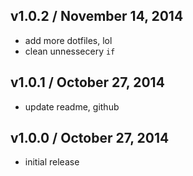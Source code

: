 ## v1.0.2 / November 14, 2014
- add more dotfiles, lol
- clean unnessecery `if`

## v1.0.1 / October 27, 2014
- update readme, github

## v1.0.0 / October 27, 2014
- initial release


[npmjs-url]: http://npm.im/express-better-ratelimit
[npmjs-shields]: http://img.shields.io/npm/v/express-better-ratelimit.svg
[npmjs-install]: https://nodei.co/npm/express-better-ratelimit.svg?mini=true

[coveralls-url]: https://coveralls.io/r/tunnckoCore/express-better-ratelimit?branch=master
[coveralls-shields]: https://img.shields.io/coveralls/tunnckoCore/express-better-ratelimit.svg

[license-url]: https://github.com/tunnckoCore/express-better-ratelimit/blob/master/license.md
[license-img]: http://img.shields.io/badge/license-MIT-blue.svg

[travis-url]: https://travis-ci.org/tunnckoCore/express-better-ratelimit
[travis-img]: https://travis-ci.org/tunnckoCore/express-better-ratelimit.svg?branch=master

[depstat-url]: https://david-dm.org/tunnckoCore/express-better-ratelimit
[depstat-img]: https://david-dm.org/tunnckoCore/express-better-ratelimit.svg

[author-gittip-img]: http://img.shields.io/gittip/tunnckoCore.svg
[author-gittip]: https://www.gittip.com/tunnckoCore
[author-github]: https://github.com/tunnckoCore
[author-twitter]: https://twitter.com/tunnckoCore

[author-website]: http://www.whistle-bg.tk
[author-npmjs]: https://npmjs.org/~tunnckocore

[express-url]: https://github.com/strongloop/express